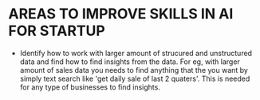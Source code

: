 # AREAS TO IMPROVE SKILLS IN AI FOR STARTUP
-  Identify how to work with larger amount of strucured and unstructured data and find how to find
    insights from the data. For eg, with larger amount of sales data you needs to find anything that
    the you want by simply text search like 'get daily sale of last 2 quaters'. This is needed for 
    any type of businesses to find insights.